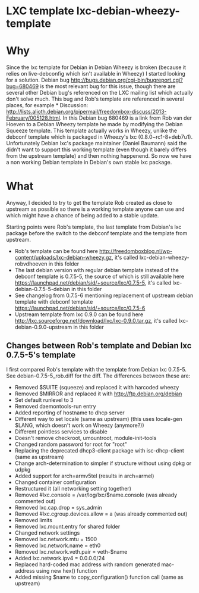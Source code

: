 LXC template lxc-debian-wheezy-template
=======================================

# Why
Since the lxc template for Debian in Debian Wheezy is broken (because it relies on live-debconfig which isn't available in Wheezy) I started looking for a solution.
Debian bug http://bugs.debian.org/cgi-bin/bugreport.cgi?bug=680469 is the most relevant bug for this issue, though there are several other Debian bug's referenced on the LXC mailing list which actually don't solve much. This bug and Rob's template are referenced in several places, for example * Discussion: http://lists.alioth.debian.org/pipermail/freedombox-discuss/2013-February/005128.html.
In this Debian bug 680469 is a link from Rob van der Hoeven to a Debian Wheezy template he made by modifying the Debian Squeeze template. This template actually works in Wheezy, unlike the debconf template which is packaged in Wheezy's lxc (0.8.0~rc1-8+deb7u1). 
Unfortunately Debian lxc's package maintainer (Daniel Baumann) said the didn't want to support this working template (even though it barely differs from the upstream template) and then nothing happenend.
So now we have a non working Debian template in Debian's own stable lxc package.

# What
Anyway, I decided to try to get the template Rob created as close to upstream as possible so there is a working template anyone can use and which might have a chance of being added to a stable update.

Starting points were Rob's template, the last template from Debian's lxc package before the switch to the debconf template and the template from upstream.
* Rob's template can be found here http://freedomboxblog.nl/wp-content/uploads/lxc-debian-wheezy.gz, it's called lxc-debian-wheezy-robvdhoeven in this folder
* The last debian version with regular debian template instead of the debconf template is 0.7.5-5, the source of which is still available here https://launchpad.net/debian/sid/+source/lxc/0.7.5-5, it's called lxc-debian-0.7.5-5-debian in this folder
 * See changelog from 0.7.5-6 mentioning replacement of upstream debian template with debconf template https://launchpad.net/debian/sid/+source/lxc/0.7.5-6
* Upstream template from lxc 0.9.0 can be found here http://lxc.sourceforge.net/download/lxc/lxc-0.9.0.tar.gz, it's called lxc-debian-0.9.0-upstream in this folder

## Changes between Rob's template and Debian lxc 0.7.5-5's template
I first compared Rob's template with the template from Debian lxc 0.7.5-5. See debian-0.7.5-5_rob.diff for the diff. The differences between these are:
* Removed $SUITE (squeeze) and replaced it with harcoded wheezy
* Removed $MIRROR and replaced it with http://ftp.debian.org/debian
* Set default runlevel to 3
* Removed daemontools-run entry
* Added reporting of hostname to dhcp server
* Different way to set locale (same as upstream) (this uses locale-gen $LANG, which doesn't work on Wheezy (anymore?))
* Different pointless services to disable
 * Doesn't remove checkroot, umountroot, module-init-tools
* Changed random password for root for "root"
* Replacing the deprecated dhcp3-client package with isc-dhcp-client (same as upstream)
* Change arch-determination to simpler if structure without using dpkg or udpkg
* Added support for arch=armv5tel (results in arch=armel)
* Changed container configuration
 * Restructured it (all networking setting together)
 * Removed #lxc.console = /var/log/lxc/$name.console (was already commented out)
 * Removed lxc.cap.drop = sys_admin
 * Removed #lxc.cgroup.devices.allow = a (was already commented out)
 * Removed limits
 * Removed lxc.mount.entry for shared folder
 * Changed network settings
  * Removed lxc.network.mtu = 1500
  * Removed lxc.network.name = eth0
  * Removed lxc.network.veth.pair = veth-$name
  * Added lxc.network.ipv4 = 0.0.0.0/24
  * Replaced hard-coded mac address with random generated mac-address using new hex() function
* Added missing $name to copy_configuration() function call (same as upstream)

